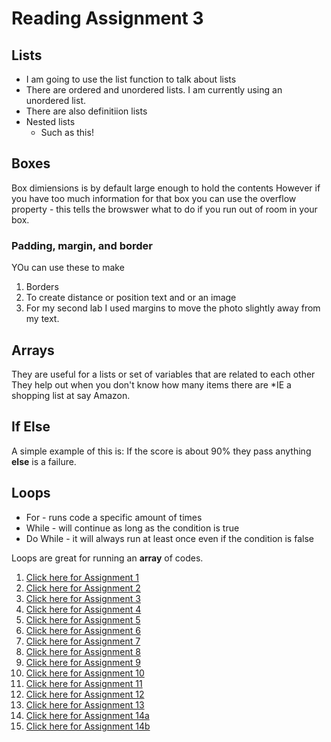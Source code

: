 # Reading Assignment 3


## Lists 
* I am going to use the list function to talk about lists
* There are ordered and unordered lists. I am currently using an unordered list.
* There are also definitiion lists
* Nested lists 
	* Such as this! 

## Boxes 
Box dimiensions is by default large enough to hold the contents
However if you have too much information for that box you can use the
overflow property - this tells the browswer what to do if you run out of 
room in your box. 

### Padding, margin, and border 
YOu can use these to make
1. Borders 
2. To create distance or position text and or an image 
3. For my second lab I used margins to move the photo slightly away from 
my text. 

## Arrays
They are useful for a lists or set of variables that are related to each other
They help out when you don't know how many items there are
*IE a shopping list at say Amazon. 

## If Else 
A simple example of this is:
If the score is about 90% they pass anything **else** is a failure. 

## Loops
* For - runs code a specific amount of times
* While - will continue as long as the condition is true
* Do While - it will always run at least once even if the condition is false

Loops are great for running an **array** of codes. 

1. [Click here for Assignment 1](201/class01.md) 
1. [Click here for Assignment 2](201/class02.md)
1. [Click here for Assignment 3](201/class.03.md)
1. [Click here for Assignment 4](201/class04.md)
1. [Click here for Assignment 5](201/class05.md)
1. [Click here for Assignment 6](201/class06.md)
1. [Click here for Assignment 7](201/class07.md)
1. [Click here for Assignment 8](201/class08.md)
1. [Click here for Assignment 9](201/class09.md)
1. [Click here for Assignment 10](201/class10.md)
1. [Click here for Assignment 11](201/class11.md)
1. [Click here for Assignment 12](201/class12.md)
1. [Click here for Assignment 13](201/class13.md)
1. [Click here for Assignment 14a](201/class14a.md)
1. [Click here for Assignment 14b](201/class14b.md)